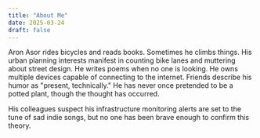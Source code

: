 ```yaml
---
title: "About Me"
date: 2025-03-24
draft: false
---
```


Aron Asor rides bicycles and reads books. Sometimes he climbs things. His urban planning interests manifest in counting bike lanes and muttering about street design. He writes poems when no one is looking. He owns multiple devices capable of connecting to the internet. Friends describe his humor as "present, technically." He has never once pretended to be a potted plant, though the thought has occurred.

His colleagues suspect his infrastructure monitoring alerts are set to the tune of sad indie songs, but no one has been brave enough to confirm this theory.
